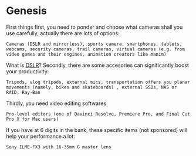 # Genesis

First things first, you need to ponder and choose what cameras shall you use carefully, actually there are lots of options:

```text
Cameras (DSLR and mirrorless), sports camera, smartphones, tablets, webcams, security cameras, trail cameras, virtual cameras (e.g. from video games and their engines, animation creators like manim)
```
What is [DSLR](https://en.wikipedia.org/wiki/Digital_single-lens_reflex_camera)?
Secondly, there are some accesories can significantly boost your productivity:

```text
Tripods, vlog tripods, external mics, transportation offers you planar movements (namely, bikes and skateboards) , external SSDs, NAS or RAID, Ray-Ban
```

Thirdly, you need video editing softwares

```text
Pro-level editors (one of Davinci Resolve, Premiere Pro, and Final Cut Pro X for Mac users)
```

If you have at 6 digits in the bank, these specific items (not sponsored) will help your performance a lot:
```text
Sony ILME-FX3 with 16-35mm G master lens
```

